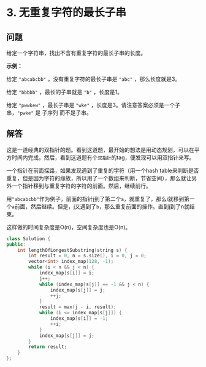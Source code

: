 # 3. 无重复字符的最长子串

## 问题
给定一个字符串，找出不含有重复字符的最长子串的长度。

**示例：**

给定 `"abcabcbb"` ，没有重复字符的最长子串是 `"abc"` ，那么长度就是3。

给定 `"bbbbb"` ，最长的子串就是 `"b"` ，长度是1。

给定 `"pwwkew"` ，最长子串是 `"wke"` ，长度是3。请注意答案必须是一个子串，`"pwke"` 是 子序列  而不是子串。

## 解答
这是一道经典的双指针的题。看到这道题，最开始的想法是用动态规划，可以在平方时间内完成。然后，看到这道题有个`双指针`的tag，便发现可以用双指针来写。

一个指针在前面探路，如果发现遇到了重复的字符（用一个hash table来判断是否重复，但是因为字符的缘故，所以用了一个数组来判断，节省空间），那么就让另外一个指针移到与重复字符的字符的前面。然后，继续前行。

用`"abcabcbb"`作为例子，前面的指针j到了第二个`a`，就重复了，那么i就移到第一个`a`前面，然后继续。但是，j又遇到了`b`，那么重复前面的操作。直到j到了n就结束。

这样做的时间复杂度是O(n)，空间复杂度也是O(n)。

```C++
class Solution {
public:    
    int lengthOfLongestSubstring(string s) {
        int result = 0, n = s.size(), i = 0, j = 0;
        vector<int> index_map(128, -1);
        while (i < n && j < n) {
            index_map[s[i]] = i;
            j++;
            while (index_map[s[j]] == -1 && j < n) {
                index_map[s[j]] = j;
                ++j;
            }
            result = max(j - i, result);
            while (i <= index_map[s[j]]) {
                index_map[s[i]] = -1;
                ++i;
            }
            index_map[s[j]] = j; 
        }
        return result;
    }
};
``` 